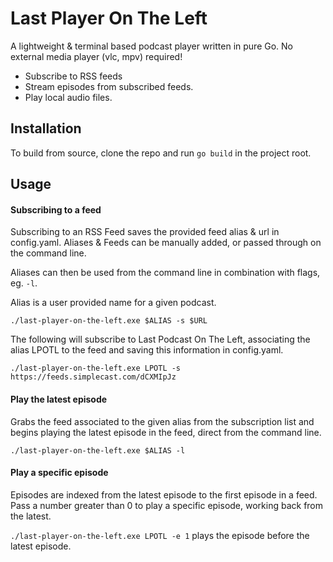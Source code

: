 # Last Player On The Left
A lightweight & terminal based podcast player written in pure Go.
No external media player (vlc, mpv) required!

- Subscribe to RSS feeds
- Stream episodes from subscribed feeds.
- Play local audio files.

## Installation
To build from source, clone the repo and run `go build` in the project root.

## Usage

#### Subscribing to a feed
Subscribing to an RSS Feed saves the provided feed alias & url in config.yaml.
Aliases & Feeds can be manually added, or passed through on the command line.

Aliases can then be used from the command line in combination with flags, eg. `-l`.

Alias is a user provided name for a given podcast.

`./last-player-on-the-left.exe $ALIAS -s $URL`

The following will subscribe to Last Podcast On The Left, associating the alias LPOTL to the feed and saving this information in config.yaml.

`./last-player-on-the-left.exe LPOTL -s https://feeds.simplecast.com/dCXMIpJz`

#### Play the latest episode
Grabs the feed associated to the given alias from the subscription list and begins playing the latest episode in the feed, direct from the command line.

`./last-player-on-the-left.exe $ALIAS -l`

#### Play a specific episode
Episodes are indexed from the latest episode to the first episode in a feed. Pass a number greater than 0 to play a specific episode, working back from the latest.

`./last-player-on-the-left.exe LPOTL -e 1` plays the episode before the latest episode.
